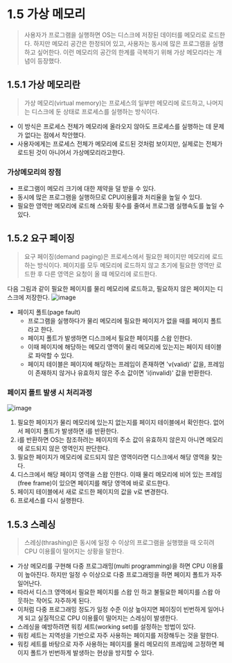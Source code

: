 # 1.5 가상 메모리

> 사용자가 프로그램을 실행하면 OS는 디스크에 저장된 데이터를 메모리로 로드한다. 하지만 메모리 공간은 한정되어 있고, 사용자는 동시에 많은 프로그램을 실행하고 싶어한다. 이런 메모리의 공간의 한계를 극복하기 위해 가상 메모리라는 개념이 등장했다.
## 1.5.1 가상 메모리란
> 가상 메모리(virtual memory)는 프로세스의 일부만 메모리에 로드하고, 나머지는 디스크에 둔 상태로 프로세스를 실행하는 방식이다.

- 이 방식은 프로세스 전체가 메모리에 올라오지 않아도 프로세스를 실행하는 데 문제가 없다는 점에서 착안했다.
- 사용자에게는 프로세스 전체가 메모리에 로드된 것처럼 보이지만, 실제로는 전체가 로드된 것이 아니어서 가상메모리라고한다.

### 가상메모리의 장점
- 프로그램이 메모리 크기에 대한 제약을 덜 받을 수 있다.
- 동시에 많은 프로그램을 실행하므로 CPU이용률과 처리율을 높일 수 있다.
- 필요한 영역만 메모리에 로드해 스와핑 횟수를 줄여서 프로그램 실행속도를 높일 수 있다.
## 1.5.2 요구 페이징
> 요구 페이징(demand paging)은 프로세스에서 필요한 페이지만 메모리에 로드하는 방식이다.
> 페이지를 모두 메모리에 로드하지 않고 초기에 필요한 영역만 로드한 후 다른 영역은 요청이 올 떄 메모리에 로드한다.

다음 그림과 같이 필요한 페이지를 물리 메모리에 로드하고, 필요하지 않은 페이지는 디스크에 저장한다.
![image](https://github.com/woowacourse-study/2023-cs-study/assets/22425650/6b1c861c-20c0-4963-b1f8-eb31f4793be6)

- 페이지 폴트(page fault)
    - 프로그램을 실행하다가 물리 메모리에 필요한 페이지가 없을 때를 페이지 폴트라고 한다.
    - 페이지 폴트가 발생하면 디스크에서 필요한 페이지를 스왑 인한다.
    - 이때 페이지에 해당하는 메모리 영역이 물리 메모리에 있는지는 페이지 테이블로 파악할 수 있다.
    - 페이지 테이블은 페이지에 해당하는 프레임이 존재하면 'v(valid)' 값을, 프레임이 존재하지 않거나 유효하지 않은 주소 값이면 'i(invalid)' 값을 반환한다.

### 페이지 폴트 발생 시 처리과정
![image](https://github.com/woowacourse-study/2023-cs-study/assets/22425650/ecd68eae-4ec2-4970-8984-33cd7d9d7a0c)

1. 필요한 페이지가 물리 메모리에 있는지 없는지를 페이지 테이블에서 확인한다. 없어서 페이지 폴트가 발생하면 i를 반환한다.
2. i를 반환하면 OS는 참조하려는 페이지의 주소 값이 유효하지 않은지 아니면 메모리에 로드되지 않은 영역인지 판단한다.
3. 필요한 페이지가 메모리에 로드되지 않은 영역이라면 디스크에서 해당 영역을 찾는다.
4. 디스크에서 해당 페이지 영역을 스왑 인한다. 이때 물리 메모리에 비어 있는 프레임(free frame)이 있으면 페이지를 해당 영역에 바로 로드한다.
5. 페이지 테이블에서 새로 로드한 페이지의 값을 v로 변경한다.
6. 프로세스를 다시 실행한다.
## 1.5.3 스레싱
> 스레싱(thrashing)은 동시에 일정 수 이상의 프로그램을 실행했을 때 오히려 CPU 이용률이 떨어지는 상황을 말한다.

- 가상 메모리를 구현해 다중 프로그래밍(multi programming)을 하면 CPU 이용률이 높아진다. 하지만 일정 수 이상으로 다중 프로그래밍을 하면 페이지 폴트가 자주 일어난다.
- 따라서 디스크 영역에서 필요한 페이지를 스왑 인 하고 불필요한 페이지를 스왑 아웃하는 작어도 자주하게 된다.
- 이처럼 다중 프로그래밍 정도가 일정 수준 이상 높아지면 페이징이 빈번하게 일어나게 되고 실질적으로 CPU 이용률이 떨어지는 스레싱이 발생한다.
- 스레싱을 예방하려면 워킹 세트(working set)를 설정하는 방법이 있다.
- 워킹 세트는 지역성을 기반으로 자주 사용하는 페이지를 저장해두는 것을 말한다.
- 워킹 세트를 바탕으로 자주 사용하는 페이지를 물리 메모리의 프레임에 고정하면 페이지 폴트가 빈번하게 발생하는 현상을 방지할 수 있다.
